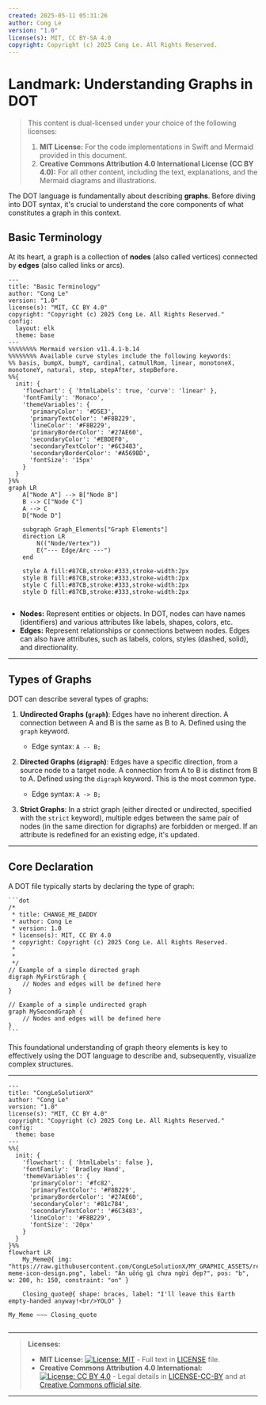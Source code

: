```yaml
---
created: 2025-05-11 05:31:26
author: Cong Le
version: "1.0"
license(s): MIT, CC BY-SA 4.0
copyright: Copyright (c) 2025 Cong Le. All Rights Reserved.
---
```



# Landmark: Understanding Graphs in DOT

> This content is dual-licensed under your choice of the following licenses:
> 1.  **MIT License:** For the code implementations in Swift and Mermaid provided in this document.
> 2.  **Creative Commons Attribution 4.0 International License (CC BY 4.0):** For all other content, including the text, explanations, and the Mermaid diagrams and illustrations.



The DOT language is fundamentally about describing **graphs**. Before diving into DOT syntax, it's crucial to understand the core components of what constitutes a graph in this context.

## Basic Terminology

At its heart, a graph is a collection of **nodes** (also called vertices) connected by **edges** (also called links or arcs).

```mermaid
---
title: "Basic Terminology"
author: "Cong Le"
version: "1.0"
license(s): "MIT, CC BY 4.0"
copyright: "Copyright (c) 2025 Cong Le. All Rights Reserved."
config:
  layout: elk
  theme: base
---
%%%%%%%% Mermaid version v11.4.1-b.14
%%%%%%%% Available curve styles include the following keywords:
%% basis, bumpX, bumpY, cardinal, catmullRom, linear, monotoneX, monotoneY, natural, step, stepAfter, stepBefore.
%%{
  init: {
    'flowchart': { 'htmlLabels': true, 'curve': 'linear' },
    'fontFamily': 'Monaco',
    'themeVariables': {
      'primaryColor': '#D5E3',
      'primaryTextColor': '#F8B229',
      'lineColor': '#F8B229',
      'primaryBorderColor': '#27AE60',
      'secondaryColor': '#EBDEF0',
      'secondaryTextColor': '#6C3483',
      'secondaryBorderColor': '#A569BD',
      'fontSize': '15px'
    }
  }
}%%
graph LR
    A["Node A"] --> B["Node B"]
    B --> C["Node C"]
    A --> C
    D["Node D"]

    subgraph Graph_Elements["Graph Elements"]
    direction LR
        N(("Node/Vertex"))
        E("--- Edge/Arc ---")
    end

    style A fill:#87CB,stroke:#333,stroke-width:2px
    style B fill:#87CB,stroke:#333,stroke-width:2px
    style C fill:#87CB,stroke:#333,stroke-width:2px
    style D fill:#87CB,stroke:#333,stroke-width:2px
    
```

*   **Nodes:** Represent entities or objects. In DOT, nodes can have names (identifiers) and various attributes like labels, shapes, colors, etc.
*   **Edges:** Represent relationships or connections between nodes. Edges can also have attributes, such as labels, colors, styles (dashed, solid), and directionality.

---

## Types of Graphs

DOT can describe several types of graphs:

1.  **Undirected Graphs (`graph`)**: Edges have no inherent direction. A connection between A and B is the same as B to A. Defined using the `graph` keyword.
    *   Edge syntax: `A -- B;`

2.  **Directed Graphs (`digraph`)**: Edges have a specific direction, from a source node to a target node. A connection from A to B is distinct from B to A. Defined using the `digraph` keyword. This is the most common type.
    *   Edge syntax: `A -> B;`

3.  **Strict Graphs**: In a strict graph (either directed or undirected, specified with the `strict` keyword), multiple edges between the same pair of nodes (in the same direction for digraphs) are forbidden or merged. If an attribute is redefined for an existing edge, it's updated.

---

## Core Declaration

A DOT file typically starts by declaring the type of graph:

````
```dot
/*
 * title: CHANGE_ME_DADDY
 * author: Cong Le
 * version: 1.0
 * license(s): MIT, CC BY 4.0
 * copyright: Copyright (c) 2025 Cong Le. All Rights Reserved.
 * 
 * 
 */
// Example of a simple directed graph
digraph MyFirstGraph {
    // Nodes and edges will be defined here
}

// Example of a simple undirected graph
graph MySecondGraph {
    // Nodes and edges will be defined here
}
```
````

This foundational understanding of graph theory elements is key to effectively using the DOT language to describe and, subsequently, visualize complex structures.




---

<!-- 
```mermaid
%% Current Mermaid version
info
```
-->


```mermaid
---
title: "CongLeSolutionX"
author: "Cong Le"
version: "1.0"
license(s): "MIT, CC BY 4.0"
copyright: "Copyright (c) 2025 Cong Le. All Rights Reserved."
config:
  theme: base
---
%%{
  init: {
    'flowchart': { 'htmlLabels': false },
    'fontFamily': 'Bradley Hand',
    'themeVariables': {
      'primaryColor': '#fc82',
      'primaryTextColor': '#F8B229',
      'primaryBorderColor': '#27AE60',
      'secondaryColor': '#81c784',
      'secondaryTextColor': '#6C3483',
      'lineColor': '#F8B229',
      'fontSize': '20px'
    }
  }
}%%
flowchart LR
    My_Meme@{ img: "https://raw.githubusercontent.com/CongLeSolutionX/MY_GRAPHIC_ASSETS/refs/heads/Designing_graphic_syntax/MY_MEME/My-meme-icon-design.png", label: "Ăn uống gì chưa ngừi đẹp?", pos: "b", w: 200, h: 150, constraint: "on" }

    Closing_quote@{ shape: braces, label: "I'll leave this Earth empty-handed anyway!<br/>YOLO" }

My_Meme ~~~ Closing_quote


```


---
>**Licenses:**
>
>- **MIT License:**  [![License: MIT](https://img.shields.io/badge/License-MIT-yellow.svg)](LICENSE) - Full text in [LICENSE](LICENSE) file.
>- **Creative Commons Attribution 4.0 International:** [![License: CC BY 4.0](https://licensebuttons.net/l/by/4.0/88x31.png)](LICENSE-CC-BY) - Legal details in [LICENSE-CC-BY](LICENSE-CC-BY) and at [Creative Commons official site](http://creativecommons.org/licenses/by/4.0/).
>
---